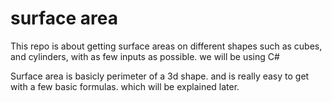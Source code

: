 # surface area
This repo is about getting surface areas on different shapes such as cubes, and cylinders, with as few inputs as possible. we will be using C#

Surface area is basicly perimeter of a 3d shape. and is really easy to get with a few basic formulas. which will be explained later.
